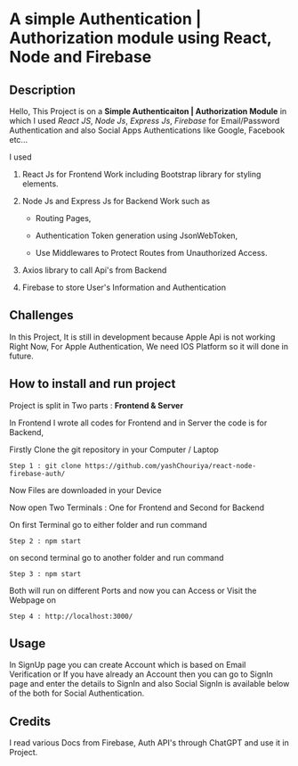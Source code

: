 # A simple Authentication | Authorization module using React, Node and Firebase

## Description
Hello, This Project is on a **Simple Authenticaiton | Authorization Module** in which
I used *React JS*, *Node Js*, *Express Js*, *Firebase* for Email/Password Authentication
and also Social Apps Authentications like Google, Facebook etc...

I used  
1. React Js for Frontend Work including Bootstrap library for styling elements.
2. Node Js and Express Js for Backend Work such as 
    
    - Routing Pages, 
    
    - Authentication Token generation using JsonWebToken,
    
    - Use Middlewares to Protect Routes from Unauthorized Access.
    
3. Axios library to call Api's from Backend
4. Firebase to store User's Information and Authentication

## Challenges
In this Project, It is still in development because Apple Api is not working Right Now,
For Apple Authentication, We need IOS Platform so it will done in future.

## How to install and run project

Project is split in Two parts : **Frontend & Server**

In Frontend I wrote all codes for Frontend and in Server the code is for Backend,

Firstly Clone the git repository in your Computer / Laptop
    
    Step 1 : git clone https://github.com/yashChouriya/react-node-firebase-auth/

Now Files are downloaded in your Device

Now open Two Terminals : One for Frontend and Second for Backend

On first Terminal go to either folder and run command 
    
    Step 2 : npm start

on second terminal go to another folder and run command 
    
    Step 3 : npm start

Both will run on different Ports and now you can Access or Visit the Webpage on 
    
    Step 4 : http://localhost:3000/


## Usage 
In SignUp page you can create Account which is based on Email Verification or
If you have already an Account then you can go to SignIn page and enter the details to SignIn
and also Social SignIn is available below of the both for Social Authentication.

## Credits

I read various Docs from Firebase, Auth API's through ChatGPT and use it in Project.





